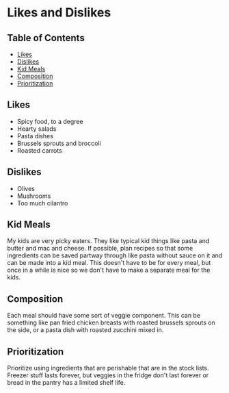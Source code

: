 # Likes and Dislikes

## Table of Contents
- [Likes](#likes)
- [Dislikes](#dislikes)
- [Kid Meals](#kid-meals)
- [Composition](#composition)
- [Prioritization](#prioritization)

## Likes
- Spicy food, to a degree
- Hearty salads
- Pasta dishes
- Brussels sprouts and broccoli
- Roasted carrots

## Dislikes
- Olives
- Mushrooms
- Too much cilantro

## Kid Meals

My kids are very picky eaters. They like typical kid things like pasta and butter and mac and cheese. If possible, plan recipes so that some ingredients can be saved partway through like pasta without sauce on it and can be made into a kid meal. This doesn't have to be for every meal, but once in a while is nice so we don't have to make a separate meal for the kids.

## Composition

Each meal should have some sort of veggie component. This can be something like pan fried chicken breasts with roasted brussels sprouts on the side, or a pasta dish with roasted zucchini mixed in.

## Prioritization

Prioritize using ingredients that are perishable that are in the stock lists. Freezer stuff lasts forever, but veggies in the fridge don't last forever or bread in the pantry has a limited shelf life.
